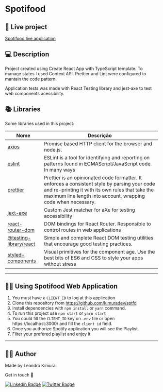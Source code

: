 # Spotifood

## 🎉 Live project

[Spotifood live application](https://spotifood-kimuradev.herokuapp.com/)

## 💻 Description

Project created using Create React App with TypeScript template. To manage states I used Context API. Prettier and Lint were configured to mantain the code pattern.

Application tests was made with React Testing library and jest-axe to test web components acessibility.

## 📚 Libraries

Some libraries used in this project:

| Nome                                                                           | Descrição                                                                                                                                                                                                          |
| ------------------------------------------------------------------------------ | ------------------------------------------------------------------------------------------------------------------------------------------------------------------------------------------------------------------ |
| [axios](https://www.npmjs.com/package/axios)                                   | Promise based HTTP client for the browser and node.js.                                                                                                                                                             |
| [eslint](https://www.npmjs.com/package/eslint)                                 | ESLint is a tool for identifying and reporting on patterns found in ECMAScript/JavaScript code. In many ways                                                                                                       |
| [prettier](https://www.npmjs.com/package/prettier)                             | Prettier is an opinionated code formatter. It enforces a consistent style by parsing your code and re-printing it with its own rules that take the maximum line length into account, wrapping code when necessary. |
| [jext-axe](https://www.npmjs.com/package/jest-axe)                             | Custom Jest matcher for aXe for testing accessibility                                                                                                                                                              |
| [react-router-dom](https://www.npmjs.com/package/react-router-dom)             | DOM bindings for React Router. Responsible to control routes in web applications                                                                                                                                   |
| [@testing-library/react](https://www.npmjs.com/package/@testing-library/react) | Simple and complete React DOM testing utilities that encourage good testing practices.                                                                                                                             |
| [styled-components](https://www.npmjs.com/package/styled-components)           | Visual primitives for the component age. Use the best bits of ES6 and CSS to style your apps without stress                                                                                                        |

---

## 👷‍♂️ Using Spotifood Web Application

1. You must have a `CLIENT_ID` to log at this application
2. Clone this repository from https://github.com/kimuradev/sptfd
3. Install dependencies with `npm install` or `yarn` command.
4. To run this project use `npm start` or `yarn start`
5. You could fill the `CLIENT_ID` key on `.env` file or open https://localhost:3000/ and fill the `client id` field.
6. Once you authorize Spotify application you will see the Playlist.
7. Filter your prefered playlist and enjoy it.

---

## [](https://github.com/kimuradev/sptfd#--author) 👨‍🚀 Author

Made by Leandro Kimura.

Get in touch 👋

[![Linkedin Badge](https://img.shields.io/badge/-LinkedIn-blue?style=for-the-badge&logo=Linkedin&logoColor=white&link=https://www.linkedin.com/in/brunohenriquesaibert/)](https://www.linkedin.com/in/kimuradev/)
[![Twitter Badge](https://img.shields.io/badge/-Twitter-1ca0f1?style=for-the-badge&labelColor=1ca0f1&logo=twitter&logoColor=white&link=https://twitter.com/bh_saibert)](https://twitter.com/kimuradev)

